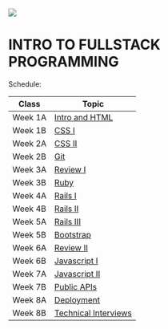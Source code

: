 # <img src="https://www.research.ibm.com/university/cas/benelux/images/eye-bee-m.gif" >

# INTRO TO FULLSTACK PROGRAMMING

Schedule:

| Class | Topic |
|-----|------|
| Week 1A | [Intro and HTML](intro)
| Week 1B | [CSS I](css-1)
| Week 2A | [CSS II](css-2)
| Week 2B | [Git](git)
| Week 3A | [Review I](review-1)
| Week 3B | [Ruby](ruby)
| Week 4A | [Rails I](rails-1)
| Week 4B | [Rails II](rails-2)
| Week 5A | [Rails III](rails-3)
| Week 5B | [Bootstrap](bootstrap)
| Week 6A | [Review II](review-2)
| Week 6B | [Javascript I](javascript-1)
| Week 7A | [Javascript II](javascript-2)
| Week 7B | [Public APIs](public-apis)
| Week 8A | [Deployment](deployment)
| Week 8B | [Technical Interviews](technical-interview)
